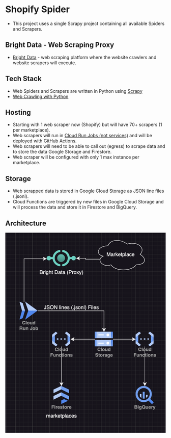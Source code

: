# Shopify Spider

- This project uses a single Scrapy project containing all available Spiders and Scrapers.

## Bright Data - Web Scraping Proxy

- [Bright Data](https://brightdata.com/) - web scraping platform where the website crawlers and website scrapers will execute.

## Tech Stack

- Web Spiders and Scrapers are written in Python using [Scrapy](https://scrapy.org/)
- [Web Crawling with Python](https://brightdata.com/blog/how-tos/web-crawling-with-python)

## Hosting

- Starting with 1 web scraper now (Shopify) but will have 70+ scrapers (1 per marketplace).
- Web scrapers will run in [Cloud Run Jobs (not services)](https://cloud.google.com/run/docs/create-jobs) and will be deployed with GitHub Actions.
- Web scrapers will need to be able to call out (egress) to scrape data and to store the data Google Storage and Firestore.
- Web scraper will be configured with only 1 max instance per marketplace.

## Storage

- Web scrapped data is stored in Google Cloud Storage as JSON line files (.jsonl).
- Cloud Functions are triggered by new files in Google Cloud Storage and will process the data and store it in Firestore and BigQuery.

## Architecture

![Architecture](./architecture.png)
